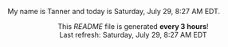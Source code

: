 My name is Tanner and today is Saturday, July 29, 8:27 AM EDT.

<p align="center">This <i>README</i> file is generated <b>every 3 hours</b>!</br>Last refresh: Saturday, July 29, 8:27 AM EDT<br /></p>
